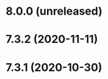
<!-- 8.0.0 START -->

# 8.0.0 (unreleased)

<!-- 8.0.0 END -->

<!-- 7.3.2 START -->

# 7.3.2 (2020-11-11)

<!-- 7.3.2 END -->

<!-- 7.3.1 START -->

# 7.3.1 (2020-10-30)

<!-- 7.3.1 END -->
